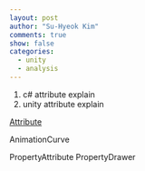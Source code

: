 ```yaml
---
layout: post
author: "Su-Hyeok Kim"
comments: true
show: false
categories:
  - unity
  - analysis
---
```


1. c# attribute explain
2. unity attribute explain

[Attribute](http://www.tallior.com/unity-attributes/)

AnimationCurve

PropertyAttribute
PropertyDrawer
